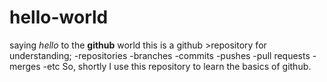 # hello-world
saying *hello* to the **github** world 
this is a github >repository for understanding; 
-repositories
-branches
-commits
-pushes
-pull requests
-merges
-etc
So, shortly I use this repository to learn the basics of github.
